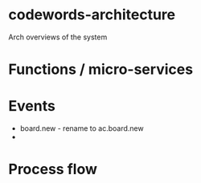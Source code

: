 # codewords-architecture
Arch overviews of the system

# Functions / micro-services

# Events

* board.new - rename to ac.board.new
* 

# Process flow
